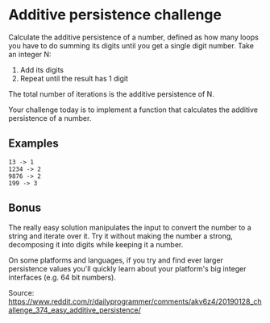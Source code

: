 # Additive persistence challenge

Calculate the additive persistence of a number, defined as how many loops you have to do summing its digits until you get a single digit number. Take an integer N:

1. Add its digits
2. Repeat until the result has 1 digit

The total number of iterations is the additive persistence of N.

Your challenge today is to implement a function that calculates the additive persistence of a number.

## Examples
```
13 -> 1
1234 -> 2
9876 -> 2
199 -> 3
```

## Bonus

The really easy solution manipulates the input to convert the number to a string and iterate over it. Try it without making the number a strong, decomposing it into digits while keeping it a number.

On some platforms and languages, if you try and find ever larger persistence values you'll quickly learn about your platform's big integer interfaces (e.g. 64 bit numbers).

Source: https://www.reddit.com/r/dailyprogrammer/comments/akv6z4/20190128_challenge_374_easy_additive_persistence/
